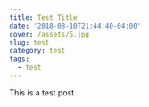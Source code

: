 ```yaml
---
title: Test Title
date: '2018-08-10T21:44:40-04:00'
cover: /assets/5.jpg
slug: test
category: test
tags:
  - test
---
```

This is a test post
